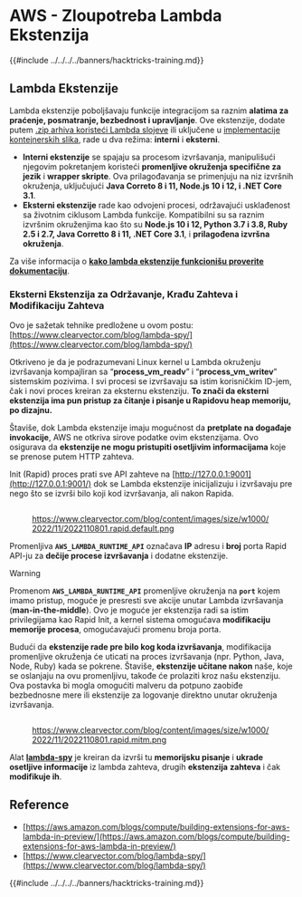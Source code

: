# AWS - Zloupotreba Lambda Ekstenzija

{{#include ../../../../banners/hacktricks-training.md}}

## Lambda Ekstenzije

Lambda ekstenzije poboljšavaju funkcije integracijom sa raznim **alatima za praćenje, posmatranje, bezbednost i upravljanje**. Ove ekstenzije, dodate putem [.zip arhiva koristeći Lambda slojeve](https://docs.aws.amazon.com/lambda/latest/dg/configuration-layers.html) ili uključene u [implementacije kontejnerskih slika](https://aws.amazon.com/blogs/compute/working-with-lambda-layers-and-extensions-in-container-images/), rade u dva režima: **interni** i **eksterni**.

- **Interni ekstenzije** se spajaju sa procesom izvršavanja, manipulišući njegovim pokretanjem koristeći **promenljive okruženja specifične za jezik** i **wrapper skripte**. Ova prilagođavanja se primenjuju na niz izvršnih okruženja, uključujući **Java Correto 8 i 11, Node.js 10 i 12, i .NET Core 3.1**.
- **Eksterni ekstenzije** rade kao odvojeni procesi, održavajući usklađenost sa životnim ciklusom Lambda funkcije. Kompatibilni su sa raznim izvršnim okruženjima kao što su **Node.js 10 i 12, Python 3.7 i 3.8, Ruby 2.5 i 2.7, Java Corretto 8 i 11, .NET Core 3.1**, i **prilagođena izvršna okruženja**.

Za više informacija o [**kako lambda ekstenzije funkcionišu proverite dokumentaciju**](https://docs.aws.amazon.com/lambda/latest/dg/runtimes-extensions-api.html).

### Eksterni Ekstenzija za Održavanje, Krađu Zahteva i Modifikaciju Zahteva

Ovo je sažetak tehnike predložene u ovom postu: [https://www.clearvector.com/blog/lambda-spy/](https://www.clearvector.com/blog/lambda-spy/)

Otkriveno je da je podrazumevani Linux kernel u Lambda okruženju izvršavanja kompajliran sa “**process_vm_readv**” i “**process_vm_writev**” sistemskim pozivima. I svi procesi se izvršavaju sa istim korisničkim ID-jem, čak i novi proces kreiran za eksternu ekstenziju. **To znači da eksterni ekstenzija ima pun pristup za čitanje i pisanje u Rapidovu heap memoriju, po dizajnu.**

Štaviše, dok Lambda ekstenzije imaju mogućnost da **pretplate na događaje invokacije**, AWS ne otkriva sirove podatke ovim ekstenzijama. Ovo osigurava da **ekstenzije ne mogu pristupiti osetljivim informacijama** koje se prenose putem HTTP zahteva.

Init (Rapid) proces prati sve API zahteve na [http://127.0.0.1:9001](http://127.0.0.1:9001/) dok se Lambda ekstenzije inicijalizuju i izvršavaju pre nego što se izvrši bilo koji kod izvršavanja, ali nakon Rapida.

<figure><img src="../../../../images/image (254).png" alt=""><figcaption><p><a href="https://www.clearvector.com/blog/content/images/size/w1000/2022/11/2022110801.rapid.default.png">https://www.clearvector.com/blog/content/images/size/w1000/2022/11/2022110801.rapid.default.png</a></p></figcaption></figure>

Promenljiva **`AWS_LAMBDA_RUNTIME_API`** označava **IP** adresu i **broj** porta Rapid API-ju za **dečije procese izvršavanja** i dodatne ekstenzije.

> [!WARNING]
> Promenom **`AWS_LAMBDA_RUNTIME_API`** promenljive okruženja na **`port`** kojem imamo pristup, moguće je presresti sve akcije unutar Lambda izvršavanja (**man-in-the-middle**). Ovo je moguće jer ekstenzija radi sa istim privilegijama kao Rapid Init, a kernel sistema omogućava **modifikaciju memorije procesa**, omogućavajući promenu broja porta.

Budući da **ekstenzije rade pre bilo kog koda izvršavanja**, modifikacija promenljive okruženja će uticati na proces izvršavanja (npr. Python, Java, Node, Ruby) kada se pokrene. Štaviše, **ekstenzije učitane nakon** naše, koje se oslanjaju na ovu promenljivu, takođe će prolaziti kroz našu ekstenziju. Ova postavka bi mogla omogućiti malveru da potpuno zaobiđe bezbednosne mere ili ekstenzije za logovanje direktno unutar okruženja izvršavanja.

<figure><img src="../../../../images/image (267).png" alt=""><figcaption><p><a href="https://www.clearvector.com/blog/content/images/size/w1000/2022/11/2022110801.rapid.mitm.png">https://www.clearvector.com/blog/content/images/size/w1000/2022/11/2022110801.rapid.mitm.png</a></p></figcaption></figure>

Alat [**lambda-spy**](https://github.com/clearvector/lambda-spy) je kreiran da izvrši tu **memorijsku pisanje** i **ukrade osetljive informacije** iz lambda zahteva, drugih **ekstenzija** **zahteva** i čak **modifikuje ih**.

## Reference

- [https://aws.amazon.com/blogs/compute/building-extensions-for-aws-lambda-in-preview/](https://aws.amazon.com/blogs/compute/building-extensions-for-aws-lambda-in-preview/)
- [https://www.clearvector.com/blog/lambda-spy/](https://www.clearvector.com/blog/lambda-spy/)

{{#include ../../../../banners/hacktricks-training.md}}
